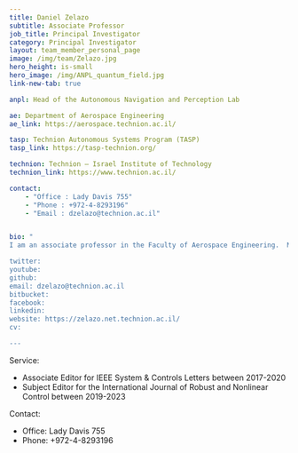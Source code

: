 ```yaml
---
title: Daniel Zelazo
subtitle: Associate Professor 
job_title: Principal Investigator
category: Principal Investigator
layout: team_member_personal_page
image: /img/team/Zelazo.jpg
hero_height: is-small
hero_image: /img/ANPL_quantum_field.jpg 
link-new-tab: true

anpl: Head of the Autonomous Navigation and Perception Lab

ae: Department of Aerospace Engineering
ae_link: https://aerospace.technion.ac.il/

tasp: Technion Autonomous Systems Program (TASP)
tasp_link: https://tasp-technion.org/

technion: Technion – Israel Institute of Technology
technion_link: https://www.technion.ac.il/

contact: 
    - "Office : Lady Davis 755"
    - "Phone : +972-4-8293196"
    - "Email : dzelazo@technion.ac.il"


bio: "
I am an associate professor in the Faculty of Aerospace Engineering.  My academic trajectory has sent me through a few engineering departments, although my focus has always been on the rich field of systems & control theory.  I received my B.Sc. (’99) and M.Eng. (’01) degrees in Electrical Engineering & Computer Science at the Massachusetts Institute of Technology.  After completing my master’s degree, I moved to Tsukuba, Japan to work on audio compression algorithms as a research engineer at Texas Instruments.  After a slight perturbation to my career path as an English teacher, I eventually ended up at the University of Washington to pursue my doctorate (’09) under the guidance of Prof. Mehran Mesbahi.  I then moved to Stuttgart, Germany as a postdoctoral research associate at the Institute for Systems Theory and Automatic Control under the supervision Prof. Frank Allgöwer.  I joined the Technion in October of 2012.

twitter: 
youtube: 
github: 
email: dzelazo@technion.ac.il
bitbucket: 
facebook: 
linkedin: 
website: https://zelazo.net.technion.ac.il/
cv: 

---
```


Service:
* Associate Editor for IEEE System & Controls Letters between 2017-2020
* Subject Editor for the International Journal of Robust and Nonlinear Control between 2019-2023

Contact:
* Office: Lady Davis 755
* Phone: +972-4-8293196
